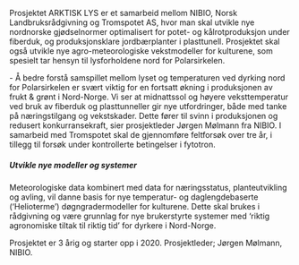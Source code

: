 Prosjektet ARKTISK LYS er et samarbeid mellom NIBIO, Norsk Landbruksrådgivning og Tromspotet AS, hvor man skal utvikle nye nordnorske gjødselnormer optimalisert for potet- og kålrotproduksjon under fiberduk, og produksjonsklare jordbærplanter i plasttunell. Prosjektet skal også utvikle nye agro-meteorologiske vekstmodeller for kulturene, som spesielt tar hensyn til lysforholdene nord for Polarsirkelen.

\- Å bedre forstå samspillet mellom lyset og temperaturen ved dyrking nord for Polarsirkelen er svært viktig for en fortsatt økning i produksjonen av frukt & grønt i Nord-Norge. Vi ser at midnattssol og høyere veksttemperatur ved bruk av fiberduk og plasttunneller gir nye utfordringer, både med tanke på næringstilgang og vekstskader. Dette fører til svinn i produksjonen og redusert konkurransekraft, sier prosjektleder Jørgen Mølmann fra NIBIO. I samarbeid med Tromspotet skal de gjennomføre feltforsøk over tre år, i tillegg til forsøk under kontrollerte betingelser i fytotron.

##### Utvikle nye modeller og systemer

Meteorologiske data kombinert med data for næringsstatus, planteutvikling og avling, vil danne basis for nye temperatur- og daglengdebaserte (‘Helioterme’) døgngradermodeller for kulturene. Dette skal brukes i rådgivning og være grunnlag for nye brukerstyrte systemer med ‘riktig agronomiske tiltak til riktig tid’ for dyrkere i Nord-Norge. 

Prosjektet er 3 årig og starter opp i 2020\. Prosjektleder; Jørgen Mølmann, NIBIO.